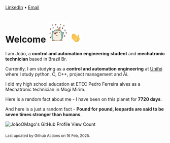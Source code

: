 [LinkedIn](https://www.linkedin.com/in/joão-pedro-gozzoli-b95641301/) &bull;
[Email](joaopedrogozzoli@gmail.com)

# Welcome <img src="happy.gif" height="64px" /> <img src="wave.gif" height="32px" />

I am João, a  **control and automation engineering student** and **mechatronic technician** based in Brazil Br.

Currently, I am studying as a **control and automation engineering** at [Unifei](https://unifei.edu.br) where I study python, C, C++, project management and Ai.

I did my high school education at ETEC Pedro Ferreira alves as a Mechatronic technician in Mogi Mirim.

Here is a random fact about me - I have been on this planet for **7720 days**.

And here is a just a random fact -  **Pound for pound, leopards are said to be seven times stronger than humans**.

![JoãoOMago's GitHub Profile View Count](https://komarev.com/ghpvc/?username=JoaoOMago)

<sub>Last updated by Github Actions on 16 Feb, 2025.</sub>
